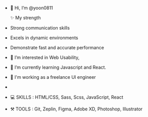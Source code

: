 - 👋 Hi, I’m @yoon0811

  ✨ My strength
- Strong communication skills 
- Excels in dynamic environments 
- Demonstrate fast and accurate performance
  
- 👀 I’m interested in Web Usability, 
- 🌱 I’m currently learning Javascript and React. 
- 💞️ I'm working as a freelance UI engineer
- 
- 💻 SKILLS : HTML/CSS, Sass, Scss, JavaScript, React
- ⚒ TOOLS : Git, Zeplin, Figma, Adobe XD, Photoshop, Illustrator 



<!---
yoon0811/yoon0811 is a  special repository because its `README.md` (this file) appears on your GitHub profile.
You can click the Preview link to take a look at your changes.
--->
